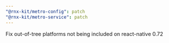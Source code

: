 ```yaml
---
"@rnx-kit/metro-config": patch
"@rnx-kit/metro-service": patch
---
```


Fix out-of-tree platforms not being included on react-native 0.72
